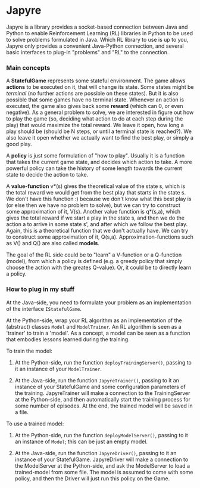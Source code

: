 # Japyre

Japyre is a library provides a socket-based connection between Java and Python to enable Reinforcement Learning (RL) libraries in Python to be used to solve problems formulated in Java. Which RL library to use is up to you, Japyre only provides a convenient Java-Python connection, and several basic interfaces to plug-in "problems" and "RL" to the connection.

### Main concepts

A **StatefulGame** represents some stateful environment. The game allows **actions** to be executed on it, that will change its state. Some states might be _terminal_ (no further actions are possible on these states). But it is also possible that some games have no terminal state. Whenever an action is executed, the game also gives back some **reward** (which can 0, or even negative). As a general problem to solve, we are interested in figure out how to play the game (so, deciding what action to do at each step during the play) that would maximize the total reward. We leave it open, how long a play should be (should be N steps, or until a terminal state is reached?). We also leave it open whether we actually want to find the best play, or simply a good play.

A **policy** is just some formulation of "how to play". Usually it is a function that takes the current game state, and decides which action to take. A more powerful policy can take the history of some length towards the current state to decide the action to take.

A **value-function** v\*(s) gives the theoretical value of the state s, which is the total reward we would get from the best play that starts in the state s. We don't have this function :) because we don't know what this best play is (or else then we have no problem to solve), but we can try to construct some approximation of it, V(s). Another value function is q\*(s,a), which gives the total reward if we start a play in the state s, and then we do the action a to arrive in some state s', and after which we follow the best play. Again, this is a theoretical function that we don't actually have. We can try to construct some approximation of it, Q(s,a). Approximation-functions such as V() and Q() are also called **models**.

The goal of the RL side could be to "learn" a V-function or a Q-function (model), from which a policy is defined (e.g. a greedy policy that simply choose the action with the greates Q-value). Or, it could be to directly learn a policy.

### How to plug in my stuff

At the Java-side, you need to formulate your problem as an implementation of the interface `IStatefulGame`.

At the Python-side, wrap your RL algorithm as an implementation of the (abstract) classes `Model` and `ModelTrainer`. An RL algorithm is seen as a 'trainer' to train a 'model'. As a concept, a model can be seen as a function that embodies lessons learned during the training.

To train the model:

  1. At the Python-side, run the function `deployTrainingServer()`, passing to it an instance of your `ModelTrainer`.

  2. At the Java-side, run the function `JapyreTrainer()`, passing to it an instance of your StatefulGame and some configuration parameters of the training.
JapyreTrainer will make a connection to the TrainingServer at the Python-side, and then automatically start the training process for some number of episodes. At the end, the trained model will be saved in a file.

To use a trained model:

  1. At the Python-side, run the function `deployModelServer()`, passing to it an instance of `Model`; this can be just an empty model.

2. At the Java-side, run the function `JapyreDriver()`, passing to it an instance of your StatefulGame.
JapyreDriver will make a connection to the ModelServer at the Python-side, and ask the ModelServer to load a trained-model from some file.
The model is assumed to come with some policy, and then the Driver will just run this policy on the Game.
